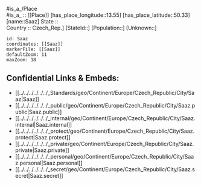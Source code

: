 ﻿---
location: [50.33,13.55] 
mapzoom: [7,12] 
mapmarker: city 
type: City
tags:
- geo/City


SpocWebEntityId: 33862
isDeleted: false
confidential: public

---
#is_a_/Place  
#is_a_ :: [[Place]] 
[has_place_longitude::13.55] 
[has_place_latitude::50.33] 
[name::Saaz] 
State ::  
Country :: Czech_Rep.] 
[StateId::] 
[Population::] 
[Unknown::] 


```leaflet
id: Saaz
coordinates: [[Saaz]] 
markerFile: [[Saaz]] 
defaultZoom: 11 
maxZoom: 18
```


## Confidential Links & Embeds: 
- [[../../../../../../_Standards/geo/Continent/Europe/Czech_Republic/City/Saaz|Saaz]] 
- [[../../../../../../_public/geo/Continent/Europe/Czech_Republic/City/Saaz.public|Saaz.public]] 
- [[../../../../../../_internal/geo/Continent/Europe/Czech_Republic/City/Saaz.internal|Saaz.internal]] 
- [[../../../../../../_protect/geo/Continent/Europe/Czech_Republic/City/Saaz.protect|Saaz.protect]] 
- [[../../../../../../_private/geo/Continent/Europe/Czech_Republic/City/Saaz.private|Saaz.private]] 
- [[../../../../../../_personal/geo/Continent/Europe/Czech_Republic/City/Saaz.personal|Saaz.personal]] 
- [[../../../../../../_secret/geo/Continent/Europe/Czech_Republic/City/Saaz.secret|Saaz.secret]] 
